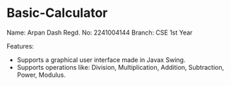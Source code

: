 # Basic-Calculator

Name: Arpan Dash
Regd. No: 2241004144
Branch: CSE
1st Year

Features:
- Supports a graphical user interface made in Javax Swing.
- Supports operations like: Division, Multiplication, Addition, Subtraction, Power, Modulus.
